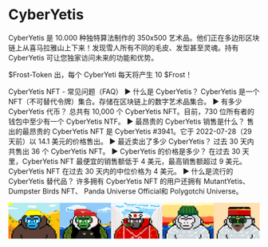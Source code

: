 # CyberYetis

CyberYetis 是 10.000 种独特算法制作的 350x500 艺术品。他们正在多边形区块链上从喜马拉雅山上下来！发现雪人所有不同的毛皮、发型甚至灵魂。持有 CyberYetis 可让您独家访问未来的功能和优势。

$Frost-Token 出，每个 CyberYeti 每天将产生 10 $Frost！

CyberYetis NFT - 常见问题（FAQ）
▶ 什么是 CyberYetis？
CyberYetis 是一个 NFT（不可替代令牌）集合。存储在区块链上的数字艺术品集合。
▶ 有多少 CyberYetis 代币？
总共有 10,000 个 CyberYetis NFT。目前，730 位所有者的钱包中至少有一个 CyberYetis NTF。
▶ 最昂贵的 CyberYetis 销售是什么？
售出的最昂贵的 CyberYetis NFT 是 CyberYetis #3941。它于 2022-07-28（29 天前）以 14.1 美元的价格售出。
▶ 最近卖出了多少 CyberYetis？
过去 30 天内共售出 36 个 CyberYetis NFT。
▶ CyberYetis 的价格是多少？
在过去 30 天里，CyberYetis NFT 最便宜的销售额低于 4 美元，最高销售额超过 9 美元。CyberYetis NFT 在过去 30 天内的中位价格为 4 美元。
▶ 什么是流行的 CyberYetis 替代品？
许多拥有 CyberYetis NFT 的用户还拥有 MutantYetis、 Dumpster Birds NFT、 Panda Universe Official和 Polygotchi Universe。

![nft](unnamed.png)
